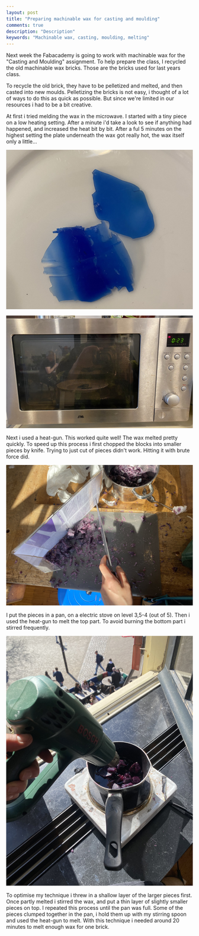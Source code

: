 ```yaml
---
layout: post
title: "Preparing machinable wax for casting and moulding"
comments: true
description: "Description"
keywords: "Machinable wax, casting, moulding, melting"
---
```


Next week the Fabacademy is going to work with machinable wax for the "Casting and Moulding" assignment. To help prepare the class, I recycled the old machinable wax bricks. Those are the bricks used for last years class. 

To recycle the old brick, they have to be pelletized and melted, and then casted into new moulds. Pelletizing the bricks is not easy, i thought of a lot of ways to do this as quick as possible. But since we're limited in our resources i had to be a bit creative.

At first i tried melding the wax in the microwave. I started with a tiny piece on a low heating setting. After a minute i'd take a look to see if anything had happened, and increased the heat bit by bit. After a ful 5 minutes on the highest setting the plate underneath the wax got really hot, the wax itself only a little... 

![Wax01](/assets/images/2022-03-18-prepping-machinable-wax/wax01.jpg) 

![Wax02](/assets/images/2022-03-18-prepping-machinable-wax/wax02.jpg) 

Next i used a heat-gun. This worked quite well! The wax melted pretty quickly. To speed up this process i first chopped the blocks into smaller pieces by knife. Trying to just cut of pieces didn't work. Hitting it with brute force did. 

![Wax04](/assets/images/2022-03-18-prepping-machinable-wax/wax04.jpg) 

I put the pieces in a pan, on a electric stove on level 3,5-4 (out of 5). Then i used the heat-gun to melt the top part. To avoid burning the bottom part i stirred frequently. 

![Wax05](/assets/images/2022-03-18-prepping-machinable-wax/wax05.jpg) 

To optimise my technique i threw in a shallow layer of the larger pieces first. Once partly melted i stirred the wax, and put a thin layer of slightly smaller pieces on top. I repeated this process until the pan was full. Some of the pieces clumped together in the pan, i hold them up with my stirring spoon and used the heat-gun to melt. With this technique i needed around 20 minutes to melt enough wax for one brick. 